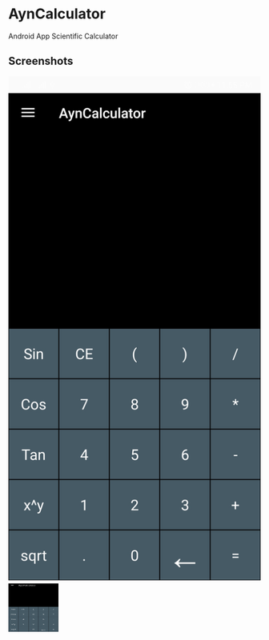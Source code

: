 # AynCalculator
 Android App Scientific Calculator
## Screenshots
![Main](Screenshots/Screenshot_1.jpg)
<img src="Screenshots/Screenshot_1.jpg" width="100" height="100"/>
